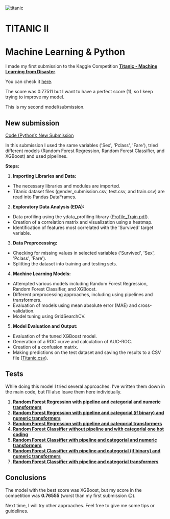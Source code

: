 ![titanic](https://github.com/AnaPatSilva/Titanic_II-Machine-Learning-Python/blob/main/titanic_custom-fc6a03aedd8e562d780ecf9b9a8a947d4dcbf163-s1100-c50.jpg)
# TITANIC II
# Machine Learning & Python
I made my first submission to the Kaggle Competition [**Titanic - Machine Learning from Disaster**](https://www.kaggle.com/competitions/titanic/overview).

You can check it [here](https://github.com/AnaPatSilva/Titanic-I).

The score was 0.77511 but I want to have a perfect score (1), so I keep trying to improve my model.

This is my second model/submission.

## New submission
[Code (Python): New Submission](https://github.com/AnaPatSilva/Titanic-II/blob/main/Code%20(Python)/Titanic.py)

In this submission I used the same variables ('Sex', 'Pclass', 'Fare'), tried different models (Random Forest Regression, Random Forest Classifier, and XGBoost) and used pipelines.

**Steps:**
1. **Importing Libraries and Data:**
- The necessary libraries and modules are imported.
- Titanic dataset files (gender_submission.csv, test.csv, and train.csv) are read into Pandas DataFrames.
2. **Exploratory Data Analysis (EDA):**
- Data profiling using the ydata_profiling library ([Profile_Train.pdf](https://github.com/AnaPatSilva/Titanic-II/blob/main/Data%20Profiling/profile_train.pdf)).
- Creation of a correlation matrix and visualization using a heatmap.
- Identification of features most correlated with the 'Survived' target variable.
3. **Data Preprocessing:**
- Checking for missing values in selected variables ('Survived', 'Sex', 'Pclass', 'Fare').
- Splitting the dataset into training and testing sets.
4. **Machine Learning Models:**
- Attempted various models including Random Forest Regression, Random Forest Classifier, and XGBoost.
- Different preprocessing approaches, including using pipelines and transformers.
- Evaluation of models using mean absolute error (MAE) and cross-validation.
- Model tuning using GridSearchCV.
5. **Model Evaluation and Output:**
- Evaluation of the tuned XGBoost model.
- Generation of a ROC curve and calculation of AUC-ROC.
- Creation of a confusion matrix.
- Making predictions on the test dataset and saving the results to a CSV file ([Titanic.csv](https://github.com/AnaPatSilva/Titanic-II/blob/main/Outputs/Titanic.csv)).

## Tests
While doing this model I tried several approaches. I’ve written them down in the main code, but I’ll also leave them here individually.
1. [**Random Forest Regression with pipeline and categorial and numeric transformers**](https://github.com/AnaPatSilva/Titanic-II/blob/main/Code%20(Python)/teste.py)
2. [**Random Forest Regression with pipeline and categorial (if binary) and numeric transformers**](https://github.com/AnaPatSilva/Titanic-II/blob/main/Code%20(Python)/teste1.py)
3. [**Random Forest Regression with pipeline and categorial transformers**](https://github.com/AnaPatSilva/Titanic-II/blob/main/Code%20(Python)/teste2.py)
4. [**Random Forest Classifier without pipeline and with categorial one hot coding**](https://github.com/AnaPatSilva/Titanic-II/blob/main/Code%20(Python)/teste3.py)
5. [**Random Forest Classifier with pipeline and categorial and numeric transformers**](https://github.com/AnaPatSilva/Titanic-II/blob/main/Code%20(Python)/teste4.py)
6. [**Random Forest Classifier with pipeline and categorial (if binary) and numeric transformers**](https://github.com/AnaPatSilva/Titanic-II/blob/main/Code%20(Python)/teste5.py)
7. [**Random Forest Classifier with pipeline and categorial transformers**](https://github.com/AnaPatSilva/Titanic-II/blob/main/Code%20(Python)/teste6.py)

## Conclusions
The model with the best score was XGBoost, but my score in the competition was **0.76555** (worst than my first submission ☹).

Next time, I will try other approaches. Feel free to give me some tips or guidelines.
